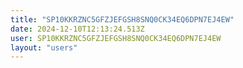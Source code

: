 ```yaml
---
title: "SP10KKRZNC5GFZJEFGSH8SNQ0CK34EQ6DPN7EJ4EW"
date: 2024-12-10T12:13:24.513Z
user: SP10KKRZNC5GFZJEFGSH8SNQ0CK34EQ6DPN7EJ4EW
layout: "users"
---
```

    